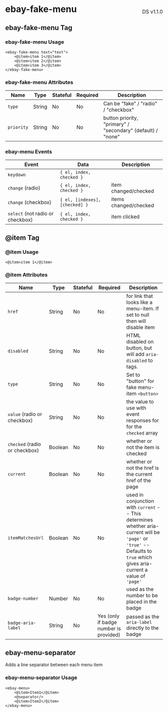 <h1 style='display: flex; justify-content: space-between; align-items: center;'>
    <span>
        ebay-fake-menu
    </span>
    <span style='font-weight: normal; font-size: medium; margin-bottom: -15px;'>
        DS v1.1.0
    </span>
</h1>

## ebay-fake-menu Tag

### ebay-fake-menu Usage

```marko
<ebay-fake-menu text="text">
    <@item>item 1</@item>
    <@item>item 2</@item>
    <@item>item 3</@item>
</ebay-fake-menu>
```

### ebay-fake-menu Attributes

| Name       | Type   | Stateful | Required | Description                                                 |
| ---------- | ------ | -------- | -------- | ----------------------------------------------------------- |
| `type`     | String | No       | No       | Can be "fake" / "radio" / "checkbox"                        |
| `priority` | String | No       | No       | button priority, "primary" / "secondary" (default) / "none" |

### ebay-menu Events

| Event                            | Data                           | Description           |
| -------------------------------- | ------------------------------ | --------------------- |
| `keydown`                        | `{ el, index, checked }`       |
| `change` (radio)                 | `{ el, index, checked }`       | item changed/checked  |
| `change` (checkbox)              | `{ el, [indexes], [checked] }` | items changed/checked |
| `select` (not radio or checkbox) | `{ el, index, checked }`       | item clicked          |

## @item Tag

### @item Usage

```marko
<@item>item 1</@item>
```

### @item Attributes

| Name                          | Type    | Stateful | Required                               | Description                                                                                                                                                                |
| ----------------------------- | ------- | -------- | -------------------------------------- | -------------------------------------------------------------------------------------------------------------------------------------------------------------------------- |
| `href`                        | String  | No       | No                                     | for link that looks like a menu-item. If set to null then will disable item                                                                                                |
| `disabled`                    | String  | No       | No                                     | HTML disabled on button, but will add `aria-disabled` to <a> tags.                                                                                                         |
| `type`                        | String  | No       | No                                     | Set to "button" for fake menu-item `<button>`                                                                                                                              |
| `value` (radio or checkbox)   | String  | No       | No                                     | the value to use with event responses for for the `checked` array                                                                                                          |
| `checked` (radio or checkbox) | Boolean | No       | No                                     | whether or not the item is checked                                                                                                                                         |
| `current`                     | Boolean | No       | No                                     | whether or not the href is the current href of the page                                                                                                                    |
| `itemMatchesUrl`              | Boolean | No       | No                                     | used in conjunction with `current` -- This determines whether aria-current will be `'page'` or `'true'` -- Defaults to `true` which gives aria-current a value of `'page'` |
| `badge-number`                | Number  | No       | No                                     | used as the number to be placed in the badge                                                                                                                               |
| `badge-aria-label`            | String  | No       | Yes (only if badge number is provided) | passed as the `aria-label` directly to the badge                                                                                                                           |

## ebay-menu-separator

Adds a line separator between each menu item

### ebay-menu-separator Usage

```marko
<ebay-menu>
    <@item>Item1</@item>
    <@separator/>
    <@item>Item2</@item>
</ebay-menu>
```

